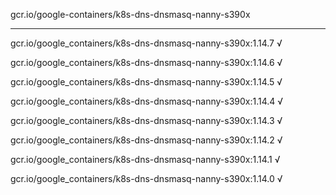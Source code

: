 gcr.io/google-containers/k8s-dns-dnsmasq-nanny-s390x 

----
gcr.io/google_containers/k8s-dns-dnsmasq-nanny-s390x:1.14.7 √

gcr.io/google_containers/k8s-dns-dnsmasq-nanny-s390x:1.14.6 √

gcr.io/google_containers/k8s-dns-dnsmasq-nanny-s390x:1.14.5 √

gcr.io/google_containers/k8s-dns-dnsmasq-nanny-s390x:1.14.4 √

gcr.io/google_containers/k8s-dns-dnsmasq-nanny-s390x:1.14.3 √

gcr.io/google_containers/k8s-dns-dnsmasq-nanny-s390x:1.14.2 √

gcr.io/google_containers/k8s-dns-dnsmasq-nanny-s390x:1.14.1 √

gcr.io/google_containers/k8s-dns-dnsmasq-nanny-s390x:1.14.0 √

